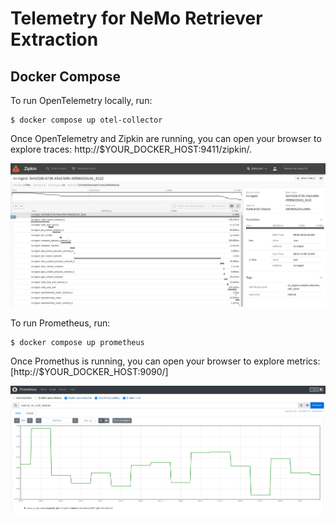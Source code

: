 # Telemetry for NeMo Retriever Extraction


## Docker Compose

To run OpenTelemetry locally, run:

```shell
$ docker compose up otel-collector
```

Once OpenTelemetry and Zipkin are running, you can open your browser to explore traces: http://$YOUR_DOCKER_HOST:9411/zipkin/.

![](../../assets/images/zipkin.png)

To run Prometheus, run:

```shell
$ docker compose up prometheus
```

Once Promethus is running, you can open your browser to explore metrics: [http://$YOUR_DOCKER_HOST:9090/]

![](../../assets/images/prometheus.png)
